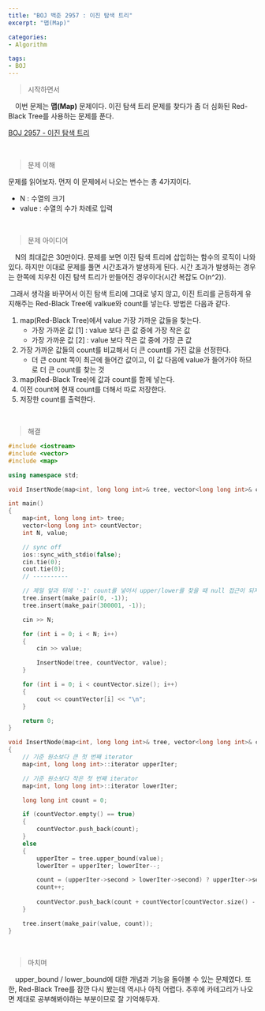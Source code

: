 ```yaml
---
title: "BOJ 백준 2957 : 이진 탐색 트리"
excerpt: "맵(Map)"

categories:
- Algorithm

tags:
- BOJ
---
```


> 시작하면서

　이번 문제는 **맵(Map)** 문제이다. 이진 탐색 트리 문제를 찾다가 좀 더 심화된 Red-Black Tree를 사용하는 문제를 푼다.

[BOJ 2957 - 이진 탐색 트리](https://www.acmicpc.net/problem/2957)    

​    

> 문제 이해

   문제를 읽어보자. 먼저 이 문제에서 나오는 변수는 총 4가지이다.

- N : 수열의 크기
- value : 수열의 수가 차례로 입력

​    

> 문제 아이디어

　N의 최대값은 30만이다. 문제를 보면 이진 탐색 트리에 삽입하는 함수의 로직이 나와있다. 하지만 이대로 문제를 풀면 시간초과가 발생하게 된다. 시간 초과가 발생하는 경우는 한쪽에 치우친 이진 탐색 트리가 만들어진 경우이다(시간 복잡도 O(n^2)).

​	그래서 생각을 바꾸어서 이진 탐색 트리에 그대로 넣지 않고, 이진 트리를 균등하게 유지해주는 Red-Black Tree에 valkue와 count를 넣는다. 방법은 다음과 같다.

1. map(Red-Black Tree)에서 value 가장 가까운 값들을 찾는다.
   - 가장 가까운 값 [1] : value 보다 큰 값 중에 가장 작은 값
   - 가장 가까운 값 [2] : value 보다 작은 값 중에 가장 큰 값
2. 가장 가까운 값들의 count를 비교해서 더 큰 count를 가진 값을 선정한다.
   - 더 큰 count 쪽이 최근에 들어간 값이고, 이 값 다음에 value가 들어가야 하므로 더 큰 count를 찾는 것
3. map(Red-Black Tree)에 값과 count를 함께 넣는다.
4. 이전 count에 현재 count를 더해서 따로 저장한다.
5. 저장한 count를 출력한다.

​    

>해결

```c++
#include <iostream>
#include <vector>
#include <map>

using namespace std;

void InsertNode(map<int, long long int>& tree, vector<long long int>& countVector, int value);

int main()
{
	map<int, long long int> tree;
	vector<long long int> countVector;
	int N, value;

	// sync off
	ios::sync_with_stdio(false);
	cin.tie(0);
	cout.tie(0);
	// ----------

	// 제일 앞과 뒤에 '-1' count를 넣어서 upper/lower를 찾을 때 null 접근이 되지 않도록 방지
	tree.insert(make_pair(0, -1));
	tree.insert(make_pair(300001, -1));

	cin >> N;

	for (int i = 0; i < N; i++)
	{
		cin >> value;

		InsertNode(tree, countVector, value);
	}

	for (int i = 0; i < countVector.size(); i++)
	{
		cout << countVector[i] << "\n";
	}

	return 0;
}

void InsertNode(map<int, long long int>& tree, vector<long long int>& countVector, int value)
{
	// 기준 원소보다 큰 첫 번째 iterator
	map<int, long long int>::iterator upperIter;

	// 기준 원소보다 작은 첫 번째 iterator
	map<int, long long int>::iterator lowerIter;

	long long int count = 0;

	if (countVector.empty() == true)
	{
		countVector.push_back(count);
	}
	else
	{
		upperIter = tree.upper_bound(value);
		lowerIter = upperIter; lowerIter--;

		count = (upperIter->second > lowerIter->second) ? upperIter->second : lowerIter->second;
		count++;
		
		countVector.push_back(count + countVector[countVector.size() - 1]);
	}

	tree.insert(make_pair(value, count));
}
```

​    

> 마치며

　upper_bound / lower_bound에 대한 개념과 기능을 돌아볼 수 있는 문제였다. 또한, Red-Black Tree를 잠깐 다시 봤는데 역시나 아직 어렵다. 추후에 카테고리가 나오면 제대로 공부해봐야하는 부분이므로 잘 기억해두자.
